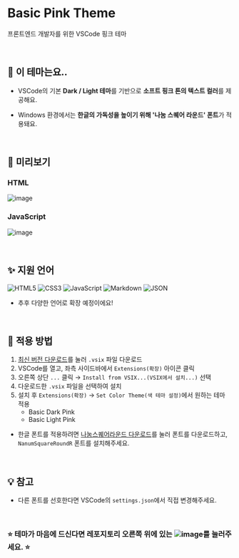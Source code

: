 # Basic Pink Theme
프론트엔드 개발자를 위한 VSCode 핑크 테마

<br>

## 🌸 이 테마는요..
- VSCode의 기본 **Dark / Light 테마**를 기반으로 **소프트 핑크 톤의 텍스트 컬러**를 제공해요.

- Windows 환경에서는 **한글의 가독성을 높이기 위해 '나눔 스퀘어 라운드' 폰트**가 적용돼요.

<br>

## 👀 미리보기
### HTML
![image](https://github.com/user-attachments/assets/b997442c-a461-4f1e-aca1-bc6ae620d316)
### JavaScript
![image](https://github.com/user-attachments/assets/b40a771a-c549-4ee5-a52b-7619ed9b2de5)

<br>

## ✨ 지원 언어
![HTML5](https://img.shields.io/badge/HTML-E34F26?style=flat&logo=HTML5&logoColor=white) ![CSS3](https://img.shields.io/badge/CSS-1572B6?style=flat&logo=CSS3&logoColor=white) ![JavaScript](https://img.shields.io/badge/JavaScript-F7DF1E?style=flat&logo=JavaScript&logoColor=black) ![Markdown](https://img.shields.io/badge/Markdown-000000?style=flat&logo=Markdown&logoColor=white) ![JSON](https://img.shields.io/badge/JSON-5E5C5C?style=flat&logo=JSON&logoColor=white)

- 추후 다양한 언어로 확장 예정이에요!

<br>

## 💾 적용 방법
1. [최신 버전 다운로드](https://github.com/Hayoung0708/basic-pink-theme/raw/refs/heads/main/version/basic-pink-theme-1.0.2.vsix)를 눌러 `.vsix` 파일 다운로드
2. VSCode를 열고, 좌측 사이드바에서 `Extensions(확장)` 아이콘 클릭
3. 오른쪽 상단 `...` 클릭 → `Install from VSIX...(VSIX에서 설치...)` 선택
4. 다운로드한 `.vsix` 파일을 선택하여 설치
5. 설치 후 `Extensions(확장)` → `Set Color Theme(색 테마 설정)`에서 원하는 테마 적용
   - Basic Dark Pink
   - Basic Light Pink
- 한글 폰트를 적용하려면 [나눔스퀘어라운드 다운로드](https://hangeul.naver.com/hangeul_static/webfont/zips/nanum-square-round.zip)를 눌러 폰트를 다운로드하고, `NanumSquareRoundR` 폰트를 설치해주세요.

<br>

## 💡 참고
- 다른 폰트를 선호한다면 VSCode의 `settings.json`에서 직접 변경해주세요.

<br>

### ⭐ 테마가 마음에 드신다면 레포지토리 오른쪽 위에 있는 ![image](https://github.com/user-attachments/assets/331e10c8-b07c-4a91-b4e3-7816aa1694a1)를 눌러주세요. ⭐
